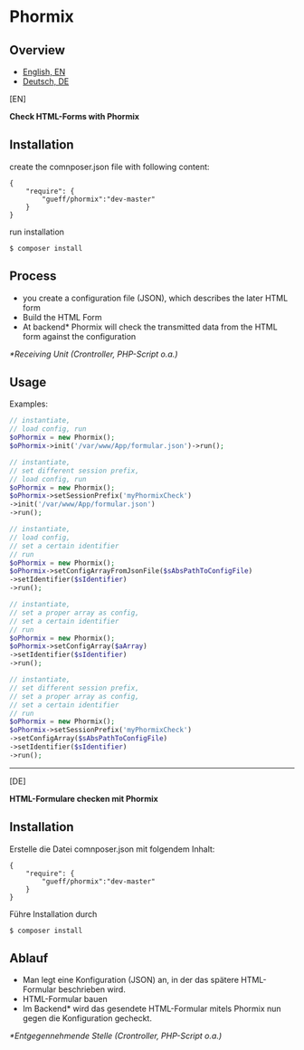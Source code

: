 # Phormix

## Overview
- [English, EN](#EN)
- [Deutsch, DE](#DE)

<a id="EN"></a>[EN]

**Check HTML-Forms with Phormix**

## Installation
create the comnposer.json file with following content:
~~~
{
    "require": {
        "gueff/phormix":"dev-master"
    }
}
~~~
run installation
~~~
$ composer install
~~~

## Process
- you create a configuration file (JSON), which describes the later HTML form
- Build the HTML Form
- At backend* Phormix will check the transmitted data from the HTML form against the configuration

_\*Receiving Unit (Crontroller, PHP-Script o.a.)_


## Usage
Examples:

~~~php
// instantiate, 
// load config, run
$oPhormix = new Phormix();
$oPhormix->init('/var/www/App/formular.json')->run();

// instantiate, 
// set different session prefix,
// load config, run
$oPhormix = new Phormix();
$oPhormix->setSessionPrefix('myPhormixCheck')
->init('/var/www/App/formular.json')
->run();

// instantiate, 
// load config,
// set a certain identifier
// run
$oPhormix = new Phormix();
$oPhormix->setConfigArrayFromJsonFile($sAbsPathToConfigFile)
->setIdentifier($sIdentifier)
->run();

// instantiate, 
// set a proper array as config,
// set a certain identifier
// run
$oPhormix = new Phormix();
$oPhormix->setConfigArray($aArray)
->setIdentifier($sIdentifier)
->run();

// instantiate, 
// set different session prefix,
// set a proper array as config,
// set a certain identifier
// run
$oPhormix = new Phormix();
$oPhormix->setSessionPrefix('myPhormixCheck')
->setConfigArray($sAbsPathToConfigFile)
->setIdentifier($sIdentifier)
->run();
~~~


___

<a id="DE"></a>[DE]

**HTML-Formulare checken mit Phormix**

## Installation

Erstelle die Datei comnposer.json mit folgendem Inhalt:
~~~
{
    "require": {
        "gueff/phormix":"dev-master"
    }
}
~~~
Führe Installation durch
~~~
$ composer install
~~~

## Ablauf

- Man legt eine Konfiguration (JSON) an, in der das spätere HTML-Formular beschrieben wird. 
- HTML-Formular bauen
- Im Backend* wird das gesendete HTML-Formular mitels Phormix nun gegen die Konfiguration gecheckt.

_\*Entgegennehmende Stelle (Crontroller, PHP-Script o.a.)_

